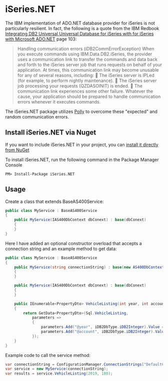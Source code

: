 # iSeries<span>.</span>NET

The IBM implementation of ADO<span>.</span>NET database provider for iSeries is not particularly resilient. In fact, the following is a quote from the IBM Redbook [Integrating DB2 Universal Universal Database for iSeries with for iSeries with Microsoft ADO.NET](https://www.redbooks.ibm.com/redbooks/pdfs/sg246440.pdf) page 103:

> Handling communication errors (iDB2CommErrorException)
> When you execute commands using IBM.Data.DB2.iSeries, the provider uses a
> communication link to transfer the commands and data back and forth to the iSeries server
> job that runs requests on behalf of your application. At times, this communication link may
> become unusable for any of several reasons, including:
>  The iSeries server is IPLed (for example, to perform nightly maintenance).
>  The iSeries server job processing your requests (QZDASOINIT) is ended.
>  The communication link experiences some other failure.
> Whatever the cause, your application should be prepared to handle communication errors
> whenever it executes commands. 

The iSeries<span>.</span>NET package utilizes [Polly](https://github.com/App-vNext/Polly) to overcome these "expected" and random communication errors.

## Install iSeries<span>.</span>NET via Nuget
If you want to include iSeries<span>.</span>NET in your project, you can [install it directly from NuGet](https://www.nuget.org/packages/iSeries.NET/)

To install iSeries<span>.</span>NET, run the following command in the Package Manager Console
```
PM> Install-Package iSeries.NET
```

## Usage

Create a class that extends BaseAS400Service:
```c#
public class MyService : BaseAS400Service
{
    public MyService(IAS400DbContext dbConext) : base(dbConext)
    {
    }
}
```
Here I have added an optional constructor overload that accepts a connection string and an example method to get data:
```c#
public class MyService : BaseAS400Service
{
    public MyService(string connectionString) : base(new AS400DbContext(connectionString))
    {
    }

    public MyService(IAS400DbContext dbConext) : base(dbConext)
    {
    }

    public IEnumerable<PropertyDto> VehicleListing(int year, int account)
    {
        return GetData<PropertyDto>(Sql.VehicleListing,
            parameters =>
            {
                parameters.Add("@year", iDB2DbType.iDB2Integer).Value = year;
                parameters.Add("@account", iDB2DbType.iDB2Integer).Value = account;
            });
    }
}
```
Example code to call the service method:
```C#
var connectionString = ConfigurationManager.ConnectionStrings["DefaultConnection"].ConnectionString;
var service = new MyService(connectionString);
var results = service.VehicleListing(2019, 180);
```